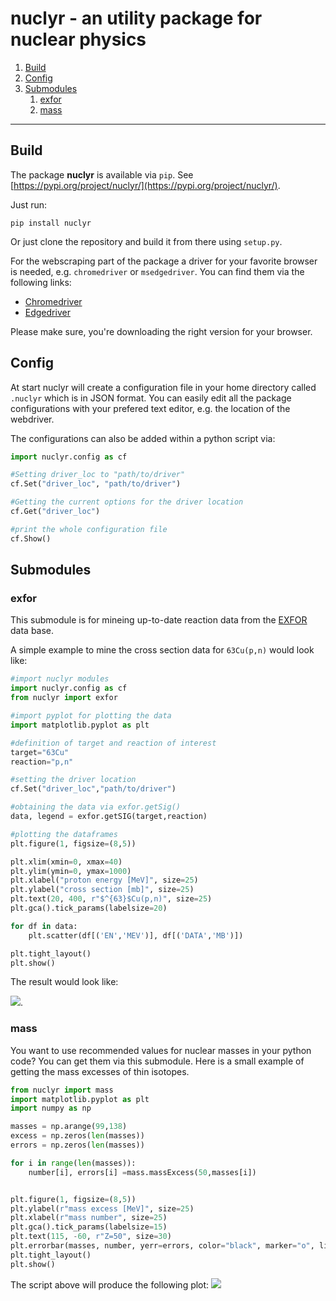 # nuclyr - an utility package for nuclear physics
1. [Build](#build)
2. [Config](#config)
3. [Submodules](#submodules)
    1. [exfor](#exfor)
    2. [mass](#mass)
---
## Build

The package **nuclyr** is available via `pip`. See [https://pypi.org/project/nuclyr/](https://pypi.org/project/nuclyr/).

Just run:

```
pip install nuclyr
```

Or just clone the repository and build it from there using `setup.py`.

For the webscraping part of the package a driver for your favorite browser is needed, e.g. `chromedriver`  or `msedgedriver`. You can find them via the following links:

* [Chromedriver](https://sites.google.com/a/chromium.org/chromedriver/)
* [Edgedriver](https://developer.microsoft.com/en-us/microsoft-edge/tools/webdriver/)

Please make sure, you're downloading the right version for your browser.

## Config

At start nuclyr will create a configuration file in your home directory called `.nuclyr` which is in JSON format. You can easily edit all the package configurations with your prefered text editor, e.g. the location of the webdriver. 

The configurations can also be added within a python script via:
``` python
import nuclyr.config as cf

#Setting driver_loc to "path/to/driver"
cf.Set("driver_loc", "path/to/driver") 

#Getting the current options for the driver location
cf.Get("driver_loc") 

#print the whole configuration file
cf.Show() 
```
## Submodules

### exfor

This submodule is for mineing up-to-date reaction data from the [EXFOR](https://www-nds.iaea.org/exfor/exfor.htm) data base.

A simple example to mine the cross section data for `63Cu(p,n)` would look like:

```python
#import nuclyr modules
import nuclyr.config as cf
from nuclyr import exfor

#import pyplot for plotting the data
import matplotlib.pyplot as plt

#definition of target and reaction of interest
target="63Cu"
reaction="p,n"

#setting the driver location
cf.Set("driver_loc","path/to/driver")

#obtaining the data via exfor.getSig()
data, legend = exfor.getSIG(target,reaction)

#plotting the dataframes
plt.figure(1, figsize=(8,5))

plt.xlim(xmin=0, xmax=40)
plt.ylim(ymin=0, ymax=1000)
plt.xlabel("proton energy [MeV]", size=25)
plt.ylabel("cross section [mb]", size=25)
plt.text(20, 400, r"$^{63}$Cu(p,n)", size=25)
plt.gca().tick_params(labelsize=20)

for df in data:
    plt.scatter(df[('EN','MEV')], df[('DATA','MB')])

plt.tight_layout()
plt.show()
```

The result would look like:

![](./doc/img/63Cu_p_n.png).

### mass

You want to use recommended values for nuclear masses in your python code? You can get them via this submodule.
Here is a small example of getting the mass excesses of thin isotopes.

```python
from nuclyr import mass
import matplotlib.pyplot as plt
import numpy as np

masses = np.arange(99,138)
excess = np.zeros(len(masses))
errors = np.zeros(len(masses))

for i in range(len(masses)):
    number[i], errors[i] =mass.massExcess(50,masses[i])


plt.figure(1, figsize=(8,5))
plt.ylabel(r"mass excess [MeV]", size=25)
plt.xlabel(r"mass number", size=25)
plt.gca().tick_params(labelsize=15)
plt.text(115, -60, r"Z=50", size=30)
plt.errorbar(masses, number, yerr=errors, color="black", marker="o", linestyle="--")
plt.tight_layout()
plt.show()
```

The script above will produce the following plot:
![](./doc/img/Sn_masses.png)
